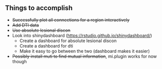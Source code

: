 ## Things to accomplish

 - ~~Successfully plot all connections for a region interactively~~
 - ~~Add DTI data~~
 - ~~Use absolute lesional discon~~
 - Look into shinydashboard (https://rstudio.github.io/shinydashboard/)
	- Create a dashboard for absolute lesional discon
	- Create a dashboard for dti
	- Make it easy to go between the two (dashboard makes it easier)
 - ~~Possibly install muti to find mutual information~~, mi.plugin works for now though

